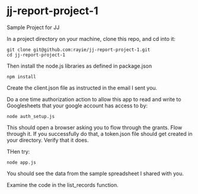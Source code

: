 # jj-report-project-1

Sample Project for JJ

In a project directory on your machine, clone this repo, and cd into it:

```
git clone git@github.com:rayie/jj-report-project-1.git
cd jj-report-project-1
```

Then install the node.js libraries as defined in package.json

```
npm install
```

Create the client.json file as instructed in the email I sent you.

Do a one time authorization action to allow this app to read and write to Googlesheets that your google account has access to by:

```
node auth_setup.js
```

This should open a browser asking you to flow through the grants. Flow through it.
If you successfully do that, a token.json file should get created in your directory. Verify that it does.

THen try:

```
node app.js
```

You should see the data from the sample spreadsheet I shared with you.

Examine the code in the list_records function.
